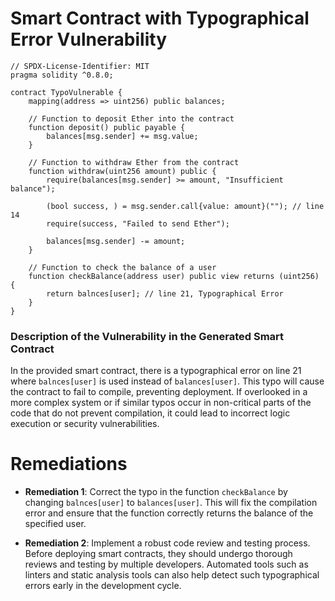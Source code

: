 # Smart Contract with Typographical Error Vulnerability

```solidity
// SPDX-License-Identifier: MIT
pragma solidity ^0.8.0;

contract TypoVulnerable {
    mapping(address => uint256) public balances;

    // Function to deposit Ether into the contract
    function deposit() public payable {
        balances[msg.sender] += msg.value;
    }

    // Function to withdraw Ether from the contract
    function withdraw(uint256 amount) public {
        require(balances[msg.sender] >= amount, "Insufficient balance");

        (bool success, ) = msg.sender.call{value: amount}(""); // line 14
        require(success, "Failed to send Ether");

        balances[msg.sender] -= amount;
    }

    // Function to check the balance of a user
    function checkBalance(address user) public view returns (uint256) {
        return balnces[user]; // line 21, Typographical Error
    }
}
```

### Description of the Vulnerability in the Generated Smart Contract
In the provided smart contract, there is a typographical error on line 21 where `balnces[user]` is used instead of `balances[user]`. This typo will cause the contract to fail to compile, preventing deployment. If overlooked in a more complex system or if similar typos occur in non-critical parts of the code that do not prevent compilation, it could lead to incorrect logic execution or security vulnerabilities.

# Remediations

- **Remediation 1**: Correct the typo in the function `checkBalance` by changing `balnces[user]` to `balances[user]`. This will fix the compilation error and ensure that the function correctly returns the balance of the specified user.

- **Remediation 2**: Implement a robust code review and testing process. Before deploying smart contracts, they should undergo thorough reviews and testing by multiple developers. Automated tools such as linters and static analysis tools can also help detect such typographical errors early in the development cycle.